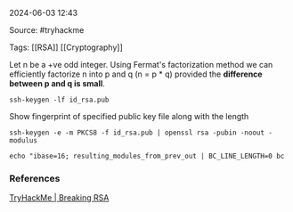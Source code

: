 
2024-06-03 12:43

Source: #tryhackme 

Tags: [[RSA]] [[Cryptography]]

 Let n be a +ve odd integer. Using Fermat's factorization method we can efficiently factorize n into p and q (n = p * q) provided the **difference between p and q is small**.

```
ssh-keygen -lf id_rsa.pub 
```
Show fingerprint of specified public key file along with the length 

```
ssh-keygen -e -m PKCS8 -f id_rsa.pub | openssl rsa -pubin -noout -modulus
```

```
echo "ibase=16; resulting_modules_from_prev_out | BC_LINE_LENGTH=0 bc
```







### References
[TryHackMe | Breaking RSA](https://tryhackme.com/r/room/breakrsa)